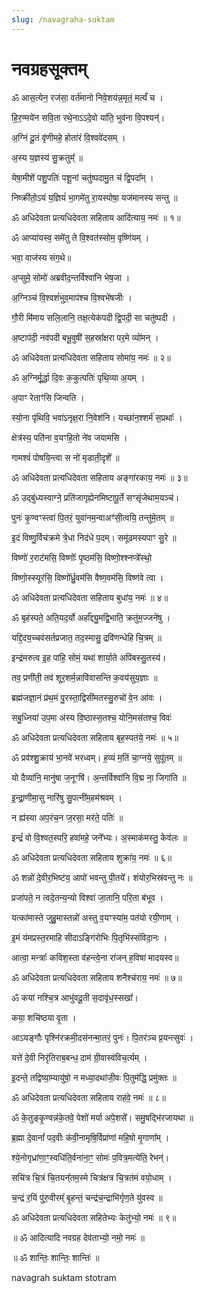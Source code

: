 ```yaml
---
slug: /navagraha-suktam
---
```


# नवग्रहसूक्तम्

ॐ आस॒त्येन॒ रज॑सा॒ वर्त॑मानो निवे॒शय॑न्न॒मृतं॒ मर्त्यं॑ च ।

हि॒र॒ण्मये॑न सवि॒ता रथे॒नाऽऽदे॒वो या॑ति॒ भुव॑ना वि॒पश्यन्॑।

अ॒ग्निं दू॒तं वृ॑णीमहे॒ होता॑रं वि॒श्ववे॑दसम् ।

अ॒स्य य॒ज्ञस्य॑ सु॒क्रतुम्᳚ ॥

येषा॒मीशे॑ पशु॒पतिः॑ पशू॒नां चतु॑ष्पदामु॒त च॑ द्वि॒पदा᳚म् ।

निष्क्री॑तो॒ऽयं य॒ज्ञियं॑ भा॒गमे॑तु रा॒यस्पोषा॒ यज॑मानस्य सन्तु ॥

ॐ अधिदेवता प्रत्यधिदेवता सहिताय आदि॑त्याय॒ नमः॑ ॥ १॥

ॐ आप्या॑यस्व॒ समे॑तु ते वि॒श्वत॑स्सोम॒ वृष्णि॑यम् ।

भवा॒ वाज॑स्य संग॒थे॥

अ॒प्सुमे॒ सोमो॑ अब्रवीद॒न्तर्विश्वा॑नि भेष॒जा ।

अ॒ग्निञ्च॑ वि॒श्वशं॑भुव॒माप॑श्च वि॒श्वभे॑षजीः ।

गौ॒री मि॑माय सलि॒लानि॒ तक्ष॒त्येक॑पदी द्वि॒पदी॒ सा चतु॑ष्पदी ।

अ॒ष्टाप॑दी॒ नव॑पदी बभू॒वुषी॑ स॒हस्रा᳚क्षरा पर॒मे व्यो॑मन् ।

ॐ अधिदेवता प्रत्यधिदेवता सहिताय सोमा॑य॒ नमः॑ ॥ २॥

ॐ अ॒ग्निर्मू॒र्द्धा दि॒वः क॒कुत्पतिः॑ पृथि॒व्या अ॒यम् ।

अ॒पाꣳ रेताꣳ॑सि जिन्वति ।

स्यो॒ना पृ॑थिवि॒ भवा॑ऽनृक्ष॒रा नि॒वेश॑नि। यच्छा॑न॒श्शर्म॑ स॒प्रथाः᳚ ।

क्षेत्र॑स्य॒ पति॑ना व॒यꣳहि॒तो ने॑व जयामसि ।

गामश्वं॑ पोषयि॒न्त्वा स नो॑ मृडाती॒दृशे᳚ ॥

ॐ अधिदेवता प्रत्यधिदेवता सहिताय अङ्गा॑रकाय॒ नमः॑ ॥ ३॥

ॐ उद्बु॑ध्यस्वाग्ने॒ प्रति॑जागृह्येनमिष्टापू॒र्ते सꣳसृ॑जेथाम॒यञ्च॑।

पुनः॑ कृ॒ण्वꣳस्त्वा॑ पि॒तरं॒ युवा॑नम॒न्वाअꣳ॑सी॒त्वयि॒ तन्तु॑मे॒तम् ॥

इ॒दं विष्णु॒र्विच॑क्रमे त्रे॒धा निद॑धे प॒दम्। समू॑ढमस्यपाꣳ सु॒रे ॥

विष्णो॑ र॒राट॑मसि॒ विष्णोः᳚ पृ॒ष्ठम॑सि॒ विष्णो॒श्श्नप्त्रे᳚स्थो॒

विष्णो॒स्स्यूर॑सि॒ विष्णो᳚र्ध्रु॒वम॑सि वैष्ण॒वम॑सि॒ विष्ण॑वे त्वा ।

ॐ अधिदेवता प्रत्यधिदेवता सहिताय बुधा॑य॒ नमः॑ ॥ ४॥

ॐ बृह॑स्पते॒ अति॒यद॒र्यो अर्हा᳚द्द्यु॒मद्वि॒भाति॒ क्रतु॑म॒ज्जने॑षु ।

यद्दि॒दय॒च्चव॑सर्तप्रजात॒ तद॒स्मासु॒ द्रवि॑णन्धेहि चि॒त्रम् ॥

इन्द्र॑मरुत्व इ॒ह पा॑हि॒ सोमं॒ यथा॑ शार्या॒ते अपि॑बस्सु॒तस्य॑।

तव॒ प्रणी॑ती॒ तव॑ शूर॒शर्म॒न्नावि॑वासन्ति क॒वय॑सुय॒ज्ञाः ॥

ब्रह्म॑जज्ञा॒नं प्र॑थ॒मं पु॒रस्ता॒द्विसी॑मतस्सु॒रुचो॑ वे॒न आ॑वः ।

सबु॒ध्निया॑ उप॒मा अ॑स्य वि॒ष्ठास्स॒तश्च॒ योनि॒मस॑तश्च॒ विवः॑

ॐ अधिदेवता प्रत्यधिदेवता सहिताय बृह॒स्पत॑ये॒ नमः॑ ॥ ५॥

ॐ प्रव॑श्शु॒क्राय॑ भा॒नवे॑ भरध्वम्। ह॒व्यं म॒तिं चा॒ग्नये॒ सुपू॑तम् ॥

यो दैव्या॑नि॒ मानु॑षा ज॒नूꣳषि॑। अ॒न्तर्विश्वा॑नि वि॒द्म ना॒ जिगा॑ति ॥

इ॒न्द्रा॒णीमा॒सु नारि॑षु सु॒पत्नी॑म॒हम॑श्रवम् ।

न ह्य॑स्या अप॒रंच॒न ज॒रसा॒ मर॑ते॒ पतिः॑ ॥

इन्द्रं॑ वो वि॒श्वत॒स्परि॒ हवा॑महे॒ जने᳚भ्यः। अ॒स्माक॑मस्तु॒ केव॑लः ॥

ॐ अधिदेवता प्रत्यधिदेवता सहिताय शुक्रा॑य॒ नमः॑ ॥ ६॥

ॐ शन्नो॑ दे॒वीर॒भिष्ट॑य॒ आपो॑ भवन्तु पी॒तये᳚। शंयोर॒भिस्र॑वन्तु नः ॥

प्रजा॑पते॒ न त्वदे॒तन्य॒न्यो विश्वा॑ जा॒तानि॒ परि॒ता ब॑भूव ।

यत्का॑मास्ते जुहु॒मास्तन्नो॑ अस्तु व॒यꣳस्या॑म॒ पत॑यो रयी॒णाम् ।

इ॒मं य॑मप्रस्त॒रमाहि सीदाऽङ्गि॑रोभिः पि॒तृभि॑स्संविदा॒नः ।

आत्वा॒ मन्त्राः᳚ कविश॒स्ता व॑हन्त्वे॒ना रा॑जन् ह॒विषा॑ मादयस्व॥

ॐ अधिदेवता प्रत्यधिदेवता सहिताय शनैश्च॑राय॒ नमः॑ ॥ ७॥

ॐ कया॑ नश्चि॒त्र आभु॑वदू॒ती स॒दावृ॑ध॒स्सखा᳚।

कया॒ शचि॑ष्ठया वृ॒ता ।

आऽयङ्गौः पृश्नि॑रक्रमी॒दस॑नन्मा॒तरं॒ पुनः॑। पि॒तर॑ञ्च प्र॒यन्त्सुवः॑ ।

यत्ते॑ दे॒वी निरृ॑तिराब॒बन्ध॒ दाम॑ ग्री॒वास्व॑विच॒र्त्यम् ।

इ॒दन्ते॒ तद्विष्या॒म्यायु॑षो॒ न मध्या॒दथा॑जी॒वः पि॒तुम॑द्धि॒ प्रमु॑क्तः ॥

ॐ अधिदेवता प्रत्यधिदेवता सहिताय राह॑वे॒ नमः॑ ॥ ८॥

ॐ के॒तुङ्कृ॒ण्वन्न॑के॒तवे॒ पेशो॑ मर्या अपे॒शसे᳚। समु॒षद्भि॑रजायथा ॥

ब्र॒ह्मा दे॒वानां᳚ पद॒वीः क॑वी॒नामृषि॒र्विप्रा॑णां महि॒षो मृ॒गाणा᳚म् ।

श्ये॒नोगृध्रा॑णा॒ꣳ॒स्वधि॑ति॒र्वना॑ना॒ꣳ॒ सोमः॑ प॒वित्र॒मत्ये॑ति॒ रेभन्॑।

सचि॑त्र चि॒त्रं चि॒तयन्᳚तम॒स्मे चित्र॑क्षत्र चि॒त्रत॑मं वयो॒धाम् ।

च॒न्द्रं र॒यिं पु॑रु॒वीरम्᳚ बृ॒हन्तं॒ चन्द्र॑च॒न्द्राभि॑र्गृण॒ते यु॑वस्व ॥

ॐ अधिदेवता प्रत्यधिदेवता सहितेभ्यः केतु॑भ्यो॒ नमः॑ ॥ ९॥

॥ ॐ आदित्यादि नवग्रह देव॑ताभ्यो॒ नमो॒ नमः॑ ॥

॥ ॐ शान्तिः॒ शान्तिः॒ शान्तिः॑ ॥



<span class='index-text'> navagrah suktam stotram </span>